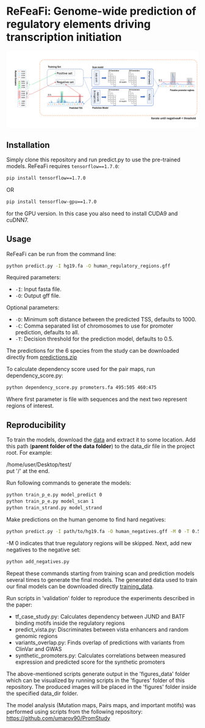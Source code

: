 # ReFeaFi: Genome-wide prediction of regulatory elements driving transcription initiation
![Framework](framework.png)
## Installation

Simply clone this repository and run predict.py to use the pre-trained models. 
ReFeaFi requires ```tensorflow==1.7.0```:
```sh
pip install tensorflow==1.7.0
```
OR
```sh
pip install tensorflow-gpu==1.7.0
```
for the GPU version. In this case you also need to install CUDA9 and cuDNN7. 
## Usage
ReFeaFi can be run from the command line:
```sh
python predict.py -I hg19.fa -O human_regulatory_regions.gff
```
Required parameters:
 - ```-I```: Input fasta file.
 - ```-O```: Output gff file.

Optional parameters:
 - ```-D```: Minimum soft distance between the predicted TSS, defaults to 1000.
 - ```-C```: Comma separated list of chromosomes to use for promoter prediction, defaults to all.
 - ```-T```: Decision threshold for the prediction model, defaults to 0.5.
 
The predictions for the 6 species from the study can be downloaded directly from [predictions.zip](https://drive.google.com/file/d/1OPilSt1-VDSWU71T8gXsWexk6qIVLfYU/view?usp=sharing) 
 
To calculate dependency score used for the pair maps, run dependency_score.py:
```sh
python dependency_score.py promoters.fa 495:505 460:475 
```
Where first parameter is file with sequences and the next two represent regions of interest. 

## Reproducibility
To train the models, download the [data](https://drive.google.com/file/d/16oGfVIu7V6SDs_mbUEWDWimXkwjGKiba/view?usp=sharing) and extract it to some location. Add this path (**parent folder of the data folder**) to the data_dir file in the project root. 
For example:

/home/user/Desktop/test/   
put '/' at the end. 

Run following commands to generate the models:
```sh
python train_p_e.py model_predict 0
python train_p_e.py model_scan 1
python train_strand.py model_strand
```
Make predictions on the human genome to find hard negatives:
```sh
python predict.py -I path/to/hg19.fa -O human_negatives.gff -M 0 -T 0.5
```
-M 0 indicates that true regulatory regions will be skipped. 
Next, add new negatives to the negative set:
```sh
python add_negatives.py
```
Repeat these commands starting from training scan and prediction models several times to generate the final models. The generated data used to train our final models can be downloaded directly [training_data](https://drive.google.com/file/d/1sodoR286E4BuI_znd-_3z13STPpQEk1k/view?usp=sharing).

Run scripts in 'validation' folder to reproduce the experiments described in the paper:
* tf_case_study.py: Calculates dependency between JUND and BATF binding motifs inside the regulatory regions
* predict_vista.py: Discriminates between vista enhancers and random genomic regions
* variants_overlap.py: Finds overlap of predictions with variants from ClinVar and GWAS
* synthetic_promoters.py: Calculates correlations between measured expression and predicted score for the synthetic promoters

The above-mentioned scripts generate output in the 'figures_data' folder which can be visualized by running scripts in the 'figures' folder of this repository. The produced images will be placed in the 'figures' folder inside the specified data_dir folder.

The model analysis (Mutation maps, Pairs maps, and important motifs) was performed using scripts from the following repository:
https://github.com/umarov90/PromStudy